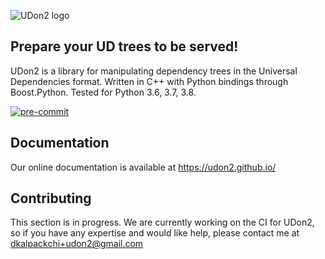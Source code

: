 ![UDon2 logo](https://github.com/dkalpakchi/udon2/raw/master/images/udon2_logo.png "UDon2")
## Prepare your UD trees to be served!
UDon2 is a library for manipulating dependency trees in the Universal Dependencies format. Written in C++ with Python bindings through Boost.Python. Tested for Python 3.6, 3.7, 3.8.

[![pre-commit](https://img.shields.io/badge/pre--commit-enabled-brightgreen?logo=pre-commit&logoColor=white)](https://github.com/pre-commit/pre-commit)

## Documentation
Our online documentation is available at https://udon2.github.io/

## Contributing
This section is in progress.
We are currently working on the CI for UDon2, so if you have any expertise and would like help, please contact me at dkalpackchi+udon2@gmail.com

